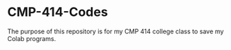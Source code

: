 # CMP-414-Codes
The purpose of this repository is for my CMP 414 college class to save my Colab programs.
